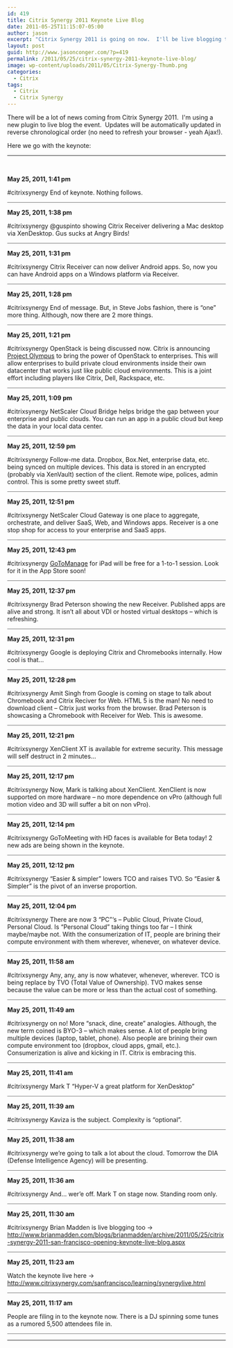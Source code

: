 ```yaml
---
id: 419
title: Citrix Synergy 2011 Keynote Live Blog
date: 2011-05-25T11:15:07-05:00
author: jason
excerpt: "Citrix Synergy 2011 is going on now.  I'll be live blogging the event."
layout: post
guid: http://www.jasonconger.com/?p=419
permalink: /2011/05/25/citrix-synergy-2011-keynote-live-blog/
image: wp-content/uploads/2011/05/Citrix-Synergy-Thumb.png
categories:
  - Citrix
tags:
  - Citrix
  - Citrix Synergy
---
```

There will be a lot of news coming from Citrix Synergy 2011.  I'm using a new plugin to live blog the event.  Updates will be automatically updated in reverse chronological order (no need to refresh your browser - yeah Ajax!).

Here we go with the keynote:

<hr />

&nbsp;

<div id="liveblog-419"><div id="liveblog-entry-487"><p><strong>May 25, 2011, 1:41 pm</strong></p><p>#citrixsynergy End of keynote.  Nothing follows.</p>
<div style="width:100%; height:1px; background-color:#6f6f6f; margin-bottom:3px;"></div></div><div id="liveblog-entry-486"><p><strong>May 25, 2011, 1:38 pm</strong></p><p>#citrixsynergy @guspinto showing Citrix Receiver delivering a Mac desktop via XenDesktop. Gus sucks at Angry Birds!</p>
<div style="width:100%; height:1px; background-color:#6f6f6f; margin-bottom:3px;"></div></div><div id="liveblog-entry-485"><p><strong>May 25, 2011, 1:31 pm</strong></p><p>#citrixsynergy Citrix Receiver can now deliver Android apps. So, now you can have Android apps on a Windows platform via Receiver.</p>
<div style="width:100%; height:1px; background-color:#6f6f6f; margin-bottom:3px;"></div></div><div id="liveblog-entry-482"><p><strong>May 25, 2011, 1:28 pm</strong></p><p>#citrixsynergy End of message.  But, in Steve Jobs fashion, there is &#8220;one&#8221; more thing.  Although, now there are 2 more things.</p>
<div style="width:100%; height:1px; background-color:#6f6f6f; margin-bottom:3px;"></div></div><div id="liveblog-entry-481"><p><strong>May 25, 2011, 1:21 pm</strong></p><p>#citrixsynergy OpenStack is being discussed now.  Citrix is announcing <a href="http://citrix.com/olympus">Project Olympus</a> to bring the power of OpenStack to enterprises.  This will allow enterprises to build private cloud environments inside their own datacenter that works just like public cloud environments.  This is a joint effort including players like Citrix, Dell, Rackspace, etc.</p>
<div style="width:100%; height:1px; background-color:#6f6f6f; margin-bottom:3px;"></div></div><div id="liveblog-entry-480"><p><strong>May 25, 2011, 1:09 pm</strong></p><p>#citrixsynergy NetScaler Cloud Bridge helps bridge the gap between your enterprise and public clouds. You can run an app in a public cloud but keep the data in your local data center.</p>
<div style="width:100%; height:1px; background-color:#6f6f6f; margin-bottom:3px;"></div></div><div id="liveblog-entry-479"><p><strong>May 25, 2011, 12:59 pm</strong></p><p>#citrixsynergy Follow-me data. Dropbox, Box.Net, enterprise data, etc. being synced on multiple devices. This data is stored in an encrypted (probably via XenVault) section of the client.  Remote wipe, polices, admin control.  This is some pretty sweet stuff.</p>
<div style="width:100%; height:1px; background-color:#6f6f6f; margin-bottom:3px;"></div></div><div id="liveblog-entry-478"><p><strong>May 25, 2011, 12:51 pm</strong></p><p>#citrixsynergy NetScaler Cloud Gateway is one place to aggregate, orchestrate, and deliver SaaS, Web, and Windows apps.  Receiver is a one stop shop for access to your enterprise and SaaS apps.</p>
<div style="width:100%; height:1px; background-color:#6f6f6f; margin-bottom:3px;"></div></div><div id="liveblog-entry-477"><p><strong>May 25, 2011, 12:43 pm</strong></p><p>#citrixsynergy <a href="http://www.gotomanage.com">GoToManage</a> for iPad will be free for a 1-to-1 session.  Look for it in the App Store soon!</p>
<div style="width:100%; height:1px; background-color:#6f6f6f; margin-bottom:3px;"></div></div><div id="liveblog-entry-476"><p><strong>May 25, 2011, 12:37 pm</strong></p><p>#citrixsynergy Brad Peterson showing the new Receiver.  Published apps are alive and strong.  It isn&#8217;t all about VDI or hosted virtual desktops &#8211; which is refreshing.</p>
<div style="width:100%; height:1px; background-color:#6f6f6f; margin-bottom:3px;"></div></div><div id="liveblog-entry-475"><p><strong>May 25, 2011, 12:31 pm</strong></p><p>#citrixsynergy Google is deploying Citrix and Chromebooks internally.  How cool is that&#8230;</p>
<div style="width:100%; height:1px; background-color:#6f6f6f; margin-bottom:3px;"></div></div><div id="liveblog-entry-474"><p><strong>May 25, 2011, 12:28 pm</strong></p><p>#citrixsynergy Amit Singh from Google is coming on stage to talk about Chromebook and Citrix Reciver for Web. HTML 5 is the man!  No need to download client &#8211; Citrix just works from the browser.  Brad Peterson is showcasing a Chromebook with Receiver for Web. This is awesome.</p>
<div style="width:100%; height:1px; background-color:#6f6f6f; margin-bottom:3px;"></div></div><div id="liveblog-entry-473"><p><strong>May 25, 2011, 12:21 pm</strong></p><p>#citrixsynergy XenClient XT is available for extreme security.  This message will self destruct in 2 minutes&#8230;</p>
<div style="width:100%; height:1px; background-color:#6f6f6f; margin-bottom:3px;"></div></div><div id="liveblog-entry-472"><p><strong>May 25, 2011, 12:17 pm</strong></p><p>#citrixsynergy Now, Mark is talking about XenClient.  XenClient is now supported on more hardware &#8211; no more dependence on vPro (although full motion video and 3D will suffer a bit on non vPro).</p>
<div style="width:100%; height:1px; background-color:#6f6f6f; margin-bottom:3px;"></div></div><div id="liveblog-entry-471"><p><strong>May 25, 2011, 12:14 pm</strong></p><p>#citrixsynergy GoToMeeting with HD faces is available for Beta today!  2 new ads are being shown in the keynote.</p>
<div style="width:100%; height:1px; background-color:#6f6f6f; margin-bottom:3px;"></div></div><div id="liveblog-entry-470"><p><strong>May 25, 2011, 12:12 pm</strong></p><p>#citrixsynergy &#8220;Easier &amp; simpler&#8221; lowers TCO and raises TVO.  So &#8220;Easier &amp; Simpler&#8221; is the pivot of an inverse proportion.</p>
<div style="width:100%; height:1px; background-color:#6f6f6f; margin-bottom:3px;"></div></div><div id="liveblog-entry-469"><p><strong>May 25, 2011, 12:04 pm</strong></p><p>#citrixsynergy There are now 3 &#8220;PC&#8221;&#8216;s &#8211; Public Cloud, Private Cloud, Personal Cloud.  Is &#8220;Personal Cloud&#8221; taking things too far &#8211; I think maybe/maybe not.  With the consumerization of IT, people are brining their compute environment with them wherever, whenever, on whatever device.</p>
<div style="width:100%; height:1px; background-color:#6f6f6f; margin-bottom:3px;"></div></div><div id="liveblog-entry-468"><p><strong>May 25, 2011, 11:58 am</strong></p><p>#citrixsynergy Any, any, any is now whatever, whenever, wherever.  TCO is being replace by TVO (Total Value of Ownership).  TVO makes sense because the value can be more or less than the actual cost of something.</p>
<div style="width:100%; height:1px; background-color:#6f6f6f; margin-bottom:3px;"></div></div><div id="liveblog-entry-465"><p><strong>May 25, 2011, 11:49 am</strong></p><p>#citrixsynergy on no!  More &#8220;snack, dine, create&#8221; analogies.  Although, the new term coined is BYO-3 &#8211; which makes sense.  A lot of people bring multiple devices (laptop, tablet, phone).  Also people are brining their own compute environment too (dropbox, cloud apps, gmail, etc.).  Consumerization is alive and kicking in IT.  Citrix is embracing this.</p>
<div style="width:100%; height:1px; background-color:#6f6f6f; margin-bottom:3px;"></div></div><div id="liveblog-entry-463"><p><strong>May 25, 2011, 11:41 am</strong></p><p>#citrixsynergy Mark T  &#8220;Hyper-V a great platform for XenDesktop&#8221;</p>
<div style="width:100%; height:1px; background-color:#6f6f6f; margin-bottom:3px;"></div></div><div id="liveblog-entry-462"><p><strong>May 25, 2011, 11:39 am</strong></p><p>#citrixsynergy Kaviza is the subject.  Complexity is &#8220;optional&#8221;.</p>
<div style="width:100%; height:1px; background-color:#6f6f6f; margin-bottom:3px;"></div></div><div id="liveblog-entry-461"><p><strong>May 25, 2011, 11:38 am</strong></p><p>#citrixsynergy we&#8217;re going to talk a lot about the cloud.  Tomorrow the DIA (Defense Intelligence Agency) will be presenting.</p>
<div style="width:100%; height:1px; background-color:#6f6f6f; margin-bottom:3px;"></div></div><div id="liveblog-entry-460"><p><strong>May 25, 2011, 11:36 am</strong></p><p>#citrixsynergy And&#8230; wer&#8217;e off. Mark T on stage now.  Standing room only.</p>
<div style="width:100%; height:1px; background-color:#6f6f6f; margin-bottom:3px;"></div></div><div id="liveblog-entry-457"><p><strong>May 25, 2011, 11:30 am</strong></p><p>#citrixsynergy Brian Madden is live blogging too -&gt; <a href="http://www.brianmadden.com/blogs/brianmadden/archive/2011/05/25/citrix-synergy-2011-san-francisco-opening-keynote-live-blog.aspx" target="_blank">http://www.brianmadden.com/blogs/brianmadden/archive/2011/05/25/citrix-synergy-2011-san-francisco-opening-keynote-live-blog.aspx</a></p>
<div style="width:100%; height:1px; background-color:#6f6f6f; margin-bottom:3px;"></div></div><div id="liveblog-entry-455"><p><strong>May 25, 2011, 11:23 am</strong></p><p>Watch the keynote live here -&gt; <a href="http://www.citrixsynergy.com/sanfrancisco/learning/synergylive.html">http://www.citrixsynergy.com/sanfrancisco/learning/synergylive.html</a></p>
<div style="width:100%; height:1px; background-color:#6f6f6f; margin-bottom:3px;"></div></div><div id="liveblog-entry-453"><p><strong>May 25, 2011, 11:17 am</strong></p><p>People are filing in to the keynote now.  There is a DJ spinning some tunes as a rumored 5,500 attendees file in.</p>
<div style="width:100%; height:1px; background-color:#6f6f6f; margin-bottom:3px;"></div></div></div>

<hr />

&nbsp;

&nbsp;

&nbsp;